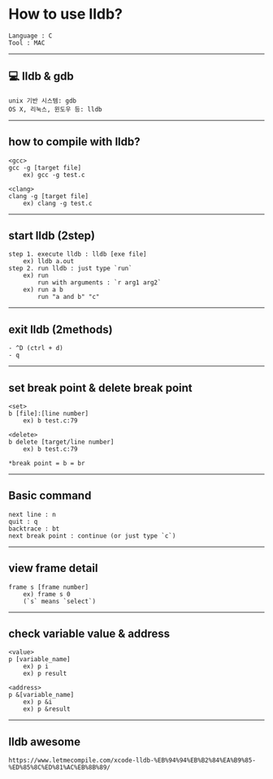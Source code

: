 # How to use lldb?          
	Language : C           
	Tool : MAC           
---------------------------------------------------          
## 💻 lldb & gdb          
	unix 기반 시스템: gdb          
	OS X, 리눅스, 윈도우 등: lldb          
          
---------------------------------------------------          
## how to compile with lldb?         
	<gcc>       
	gcc -g [target file]          
   		ex) gcc -g test.c          
    
	<clang>       
	clang -g [target file]          
   		ex) clang -g test.c          
---------------------------------------------------          
## start lldb (2step)         
	step 1. execute lldb : lldb [exe file]          
		ex) lldb a.out          
	step 2. run lldb : just type `run`   
		ex) run   
	     	run with arguments : `r arg1 arg2`  
		ex) run a b   
		    run "a and b" "c"    
---------------------------------------------------          
## exit lldb (2methods)         
	- ^D (ctrl + d)          
    - q    
---------------------------------------------------          
## set break point & delete break point    
	<set>    
	b [file]:[line number]    
		ex) b test.c:79    
    
	<delete>    
	b delete [target/line number]    
		ex) b test.c:79    
    
	*break point = b = br    
---------------------------------------------------          
## Basic command     
	next line : n    
	quit : q    
	backtrace : bt    
	next break point : continue (or just type `c`)          
    
---------------------------------------------------          
## view frame detail    
	frame s [frame number]    
		ex) frame s 0    
		(`s` means `select`)    
    
---------------------------------------------------          
## check variable value & address    
	<value>    
	p [variable_name]    
		ex) p i    
		ex) p result    
    
	<address>    
	p &[variable_name]    
		ex) p &i    
		ex) p &result    
   
---------------------------------------------------          
##  lldb awesome    
	https://www.letmecompile.com/xcode-lldb-%EB%94%94%EB%B2%84%EA%B9%85-%ED%85%8C%ED%81%AC%EB%8B%89/    
